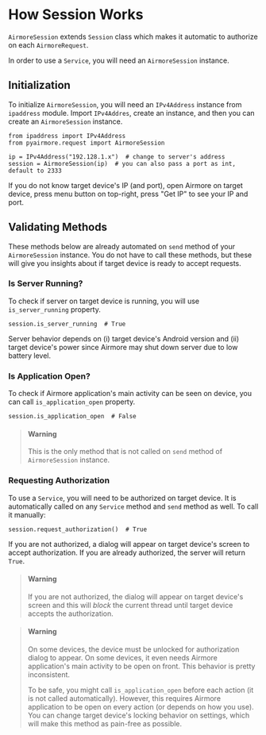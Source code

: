 # How Session Works

`AirmoreSession` extends `Session` class which makes it automatic to authorize
on each `AirmoreRequest`.

In order to use a `Service`, you will need an `AirmoreSession` instance.

## Initialization

To initialize `AirmoreSession`, you will need an `IPv4Address` instance from
`ipaddress` module. Import `IPv4Addres`, create an instance, and then you can
create an `AirmoreSession` instance.

    from ipaddress import IPv4Address
    from pyairmore.request import AirmoreSession
    
    ip = IPv4Address("192.128.1.x")  # change to server's address
    session = AirmoreSession(ip)  # you can also pass a port as int, default to 2333

If you do not know target device's IP (and port), open Airmore on target device,
press menu button on top-right, press "Get IP" to see your IP and port.

## Validating Methods

These methods below are already automated on `send` method of your
`AirmoreSession` instance. You do not have to call these methods, but these
will give you insights about if target device is ready to accept requests.

### Is Server Running?

To check if server on target device is running, you will use `is_server_running`
property.

    session.is_server_running  # True

Server behavior depends on (i) target device's Android version and (ii) target
device's power since Airmore may shut down server due to low battery level.

### Is Application Open?

To check if Airmore application's main activity can be seen on device, you can
call `is_application_open` property.

    session.is_application_open  # False

 > #### Warning
 > This is the only method that is not called on `send` method of `AirmoreSession`
 > instance.

### Requesting Authorization

To use a `Service`, you will need to be authorized on target device. It is
automatically called on any `Service` method and `send` method as well. To
call it manually:

    session.request_authorization()  # True

If you are not authorized, a dialog will appear on target device's screen to
accept authorization. If you are already authorized, the server will return
`True`.

 > #### Warning
 > If you are not authorized, the dialog will appear on target device's screen
 > and this will *block* the current thread until target device accepts the
 > authorization.

 > #### Warning
 > On some devices, the device must be unlocked for authorization dialog to
 > appear. On some devices, it even needs Airmore application's main activity
 > to be open on front. This behavior is pretty inconsistent.
 > 
 > To be safe, you might call `is_application_open` before each action (it is
 > not called automatically). However, this requires Airmore application
 > to be open on every action (or depends on how you use). You can change
 > target device's locking behavior on settings, which will make this method
 > as pain-free as possible.
